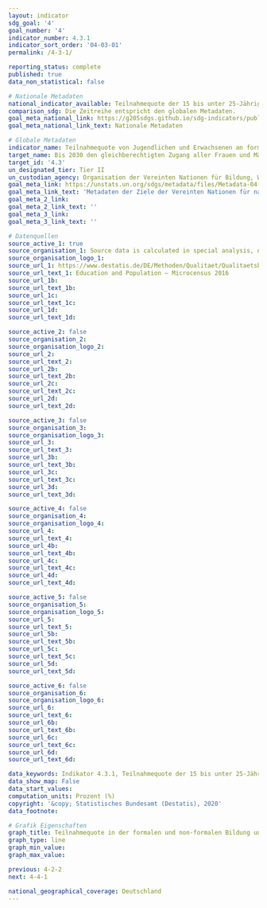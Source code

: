 ```yaml
---
layout: indicator
sdg_goal: '4'
goal_number: '4'
indicator_number: 4.3.1
indicator_sort_order: '04-03-01'
permalink: /4-3-1/

reporting_status: complete
published: true
data_non_statistical: false

# Nationale Metadaten
national_indicator_available: Teilnahmequote der 15 bis unter 25-Jährigen in der formalen und non-formalen Bildung und Ausbildung in den letzten 12 Monaten<br>Teilnahmequote der Erwachsenen in der formalen und non-formalen Bildung und Ausbildung in den letzten 12 Monaten
comparison_sdg: Die Zeitreihe entspricht den globalen Metadaten.
goal_meta_national_link: https://g205sdgs.github.io/sdg-indicators/public/MetaDe/4.3.1.pdf
goal_meta_national_link_text: Nationale Metadaten

# Globale Metadaten
indicator_name: Teilnahmequote von Jugendlichen und Erwachsenen an formaler und non-formaler Bildung und Ausbildung in den vergangenen 12 Monaten, nach Geschlecht
target_name: Bis 2030 den gleichberechtigten Zugang aller Frauen und Männer zu einer erschwinglichen und hochwertigen fachlichen, beruflichen und tertiären Bildung einschließlich universitärer Bildung gewährleisten
target_id: '4.3'
un_designated_tier: Tier II
un_custodian_agency: Organisation der Vereinten Nationen für Bildung, Wissenschaft und Kultur - Statistische Behörde (UNESCO-UIS)
goal_meta_link: https://unstats.un.org/sdgs/metadata/files/Metadata-04-03-01.pdf
goal_meta_link_text: 'Metadaten der Ziele der Vereinten Nationen für nachhaltige Entwicklung'
goal_meta_2_link: 
goal_meta_2_link_text: ''
goal_meta_3_link: 
goal_meta_3_link_text: ''

# Datenquellen
source_active_1: true
source_organisation_1: Source data is calculated in special analysis, not publicly available
source_organisation_logo_1: 
source_url_1: https://www.destatis.de/DE/Methoden/Qualitaet/Qualitaetsberichte/Bevoelkerung/einfuehrung.html
source_url_text_1: Education and Population – Microcensus 2016
source_url_1b: 
source_url_text_1b: 
source_url_1c: 
source_url_text_1c: 
source_url_1d: 
source_url_text_1d: 

source_active_2: false
source_organisation_2: 
source_organisation_logo_2: 
source_url_2: 
source_url_text_2: 
source_url_2b: 
source_url_text_2b: 
source_url_2c: 
source_url_text_2c: 
source_url_2d: 
source_url_text_2d: 

source_active_3: false
source_organisation_3: 
source_organisation_logo_3: 
source_url_3: 
source_url_text_3: 
source_url_3b: 
source_url_text_3b: 
source_url_3c: 
source_url_text_3c: 
source_url_3d: 
source_url_text_3d: 

source_active_4: false
source_organisation_4: 
source_organisation_logo_4: 
source_url_4: 
source_url_text_4: 
source_url_4b: 
source_url_text_4b: 
source_url_4c: 
source_url_text_4c: 
source_url_4d: 
source_url_text_4d: 

source_active_5: false
source_organisation_5: 
source_organisation_logo_5: 
source_url_5: 
source_url_text_5: 
source_url_5b: 
source_url_text_5b: 
source_url_5c: 
source_url_text_5c: 
source_url_5d: 
source_url_text_5d: 

source_active_6: false
source_organisation_6: 
source_organisation_logo_6: 
source_url_6: 
source_url_text_6: 
source_url_6b: 
source_url_text_6b: 
source_url_6c: 
source_url_text_6c: 
source_url_6d: 
source_url_text_6d: 

data_keywords: Indikator 4.3.1, Teilnahmequote der 15 bis unter 25-Jährigen in der formalen und non-formalen Bildung und Ausbildung in den letzten 12 Monaten, Teilnahmequote der Erwachsenen in der formalen und non-formalen Bildung und Ausbildung in den letzten 12 Monaten
data_show_map: False
data_start_values: 
computation_units: Prozent (%)
copyright: '&copy; Statistisches Bundesamt (Destatis), 2020'
data_footnote: 

# Grafik Eigenschaften
graph_title: Teilnahmequote in der formalen und non-formalen Bildung und Ausbildung in den letzten 12 Monaten
graph_type: line
graph_min_value: 
graph_max_value: 

previous: 4-2-2
next: 4-4-1

national_geographical_coverage: Deutschland
---
```


